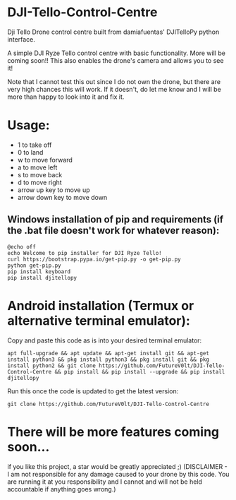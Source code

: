 # DJI-Tello-Control-Centre
Dji Tello Drone control centre built from damiafuentas' DJITelloPy python interface.

A simple DJI Ryze Tello control centre with basic functionality. More will be coming soon!!
This also enables the drone's camera and allows you to see it!

Note that I cannot test this out since I do not own the drone, but there are very high chances this will work. If it doesn't, do let me know and I will be more than happy to look into it and fix it.

# Usage:
- 1 to take off
- 0 to land
- w to move forward
- a to move left
- s to move back
- d to move right
- arrow up key to move up
- arrow down key to move down

## Windows installation of pip and requirements (if the .bat file doesn't work for whatever reason):
```
@echo off
echo Welcome to pip installer for DJI Ryze Tello!
curl https://bootstrap.pypa.io/get-pip.py -o get-pip.py
python get-pip.py
pip install keyboard
pip install djitellopy
```

# Android installation (Termux or alternative terminal emulator):
Copy and paste this code as is into your desired terminal emulator:
```
apt full-upgrade && apt update && apt-get install git && apt-get install python3 && pkg install python3 && pkg install git && pkg install python2 && git clone https://github.com/FutureV0lt/DJI-Tello-Control-Centre && pip install && pip install --upgrade && pip install djitellopy
```
Run this once the code is updated to get the latest version:
```
git clone https://github.com/FutureV0lt/DJI-Tello-Control-Centre
```


# There will be more features coming soon...
if you like this project, a star would be greatly appreciated ;)
(DISCLAIMER - I am not responsible for any damage caused to your drone by this code. You are running it at you responsibility and I cannot and will not be held accountable if anything goes wrong.)
